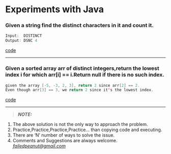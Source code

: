 # Experiments with Java

### Given a string find the distinct characters in it and count it. 
```java
Input:  DISTINCT
Output: DSNC 4
```
[code](https://github.com/failedpeanut/Java/blob/main/failedpeanut/src/com/failedpeanut/DistinctCharactersWithCount.java)

---
### Given a sorted array arr of distinct integers,return the lowest index i for which arr[i] == i.Return null if there is no such index.

```java
given the array [-5, -3, 2, 3], return 2 since arr[2] == 2.
Even though arr[3] == 3, we return 2 since it's the lowest index.
```
[code](https://github.com/failedpeanut/Java/blob/main/failedpeanut/src/com/failedpeanut/LowestIndex.java)

---


> **_NOTE:_** <br />
1. The above solution is not the only way to approach the
problem.<br />
2. Practice,Practice,Practice,Practice... than copying code and executing.<br />
3. There are ‘N’ number of ways to solve the issue.<br />
4. Comments and Suggestions are always welcome. *failedpeanut@gmail.com*

